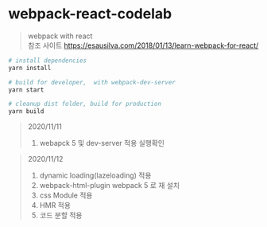# webpack-react-codelab
> webpack with react  
> 참조 사이트
> https://esausilva.com/2018/01/13/learn-webpack-for-react/

``` bash
# install dependencies
yarn install

# build for developer,  with webpack-dev-server
yarn start

# cleanup dist folder, build for production
yarn build
```



> 2020/11/11
> 1. webapck 5 및 dev-server 적용 실행확인  

> 2020/11/12
> 1. dynamic loading(lazeloading) 적용
> 2. webpack-html-plugin webpack 5 로 재 설치
> 3. css Module 적용
> 4. HMR 적용
> 5. 코드 분할 적용
